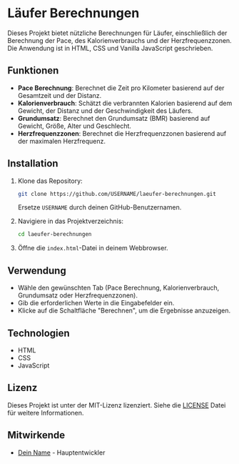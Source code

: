 # Läufer Berechnungen

Dieses Projekt bietet nützliche Berechnungen für Läufer, einschließlich der Berechnung der Pace, des Kalorienverbrauchs und der Herzfrequenzzonen. Die Anwendung ist in HTML, CSS und Vanilla JavaScript geschrieben.

## Funktionen

- **Pace Berechnung**: Berechnet die Zeit pro Kilometer basierend auf der Gesamtzeit und der Distanz.
- **Kalorienverbrauch**: Schätzt die verbrannten Kalorien basierend auf dem Gewicht, der Distanz und der Geschwindigkeit des Läufers.
- **Grundumsatz**: Berechnet den Grundumsatz (BMR) basierend auf Gewicht, Größe, Alter und Geschlecht.
- **Herzfrequenzzonen**: Berechnet die Herzfrequenzzonen basierend auf der maximalen Herzfrequenz.

## Installation

1. Klone das Repository:
   ```bash
   git clone https://github.com/USERNAME/laeufer-berechnungen.git
   ```
   Ersetze `USERNAME` durch deinen GitHub-Benutzernamen.

2. Navigiere in das Projektverzeichnis:
   ```bash
   cd laeufer-berechnungen
   ```

3. Öffne die `index.html`-Datei in deinem Webbrowser.

## Verwendung

- Wähle den gewünschten Tab (Pace Berechnung, Kalorienverbrauch, Grundumsatz oder Herzfrequenzzonen).
- Gib die erforderlichen Werte in die Eingabefelder ein.
- Klicke auf die Schaltfläche "Berechnen", um die Ergebnisse anzuzeigen.

## Technologien

- HTML
- CSS
- JavaScript

## Lizenz

Dieses Projekt ist unter der MIT-Lizenz lizenziert. Siehe die [LICENSE](LICENSE) Datei für weitere Informationen.

## Mitwirkende

- [Dein Name](https://github.com/DEIN_USERNAME) - Hauptentwickler
